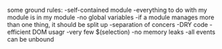 some ground rules:
-self-contained module
  -everything to do with my module is in my module
  -no global variables
  -if a module manages more than one thing, it should be split up
-separation of concers
-DRY code
-efficient DOM usagr
  -very few $(selection)
-no memory leaks
  -all events can be unbound